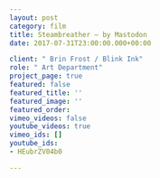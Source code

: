 ```yaml
---
layout: post
category: film
title: Steambreather — by Mastodon
date: 2017-07-31T23:00:00.000+00:00

client: " Brin Frost / Blink Ink"
role: " Art Department"
project_page: true
featured: false
featured_title: ''
featured_image: ''
featured_order: 
vimeo_videos: false
youtube_videos: true
vimeo_ids: []
youtube_ids:
- HEubrZV04b0

---
```

